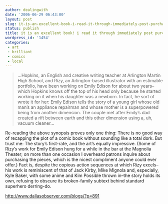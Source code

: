 ```yaml
---
author: dealingwith
date: '2006-06-29 06:43:00'
layout: post
slug: it-is-an-excellent-book-i-read-it-through-immediately-post-purchase-last-night
status: publish
title: it is an excellent book! i read it through immediately post purchase last night!
wordpress_id: '1454'
categories:
 - art
 - brilliant
 - comics
 - local
---
```


> ...Hopkins, an English and creative writing teacher at Arlington Martin High
School, and Rizy, an Arlington-based illustrator with an estimable portfolio,
have been working on Emily Edison for about two years–which Hopkins knows off
the top of his head only because he started working on it when his daughter
was a newborn. In fact, he sort of wrote it for her: Emily Edison tells the
story of a young girl whose old man’s an appliance repairman and whose mother
is a superpowered being from another dimension. The couple met after Emily’s
dad created a rift between earth and this other dimension using a, uh, vacuum
cleaner...

Re-reading the above synopsis proves only one thing: There is no good way of
recapping the plot of a comic book without sounding like a total dork. But
trust me: The story’s first-rate, and the art’s equally impressive. (Some of
Rizy’s work for Emily Edison hung for a while in the bar at the Magnolia
Theater; on more than one occasion I overheard patrons inquire about
purchasing the pieces, which is the nicest compliment anyone could ever
offer.) Fact is, despite the copious action sequences at which Rizy excels–his
work is reminiscent of that of Jack Kirby, Mike Mignola and, especially, Kyle
Baker, with some anime and Kim Possible thrown in–the story holds its own,
refusing to obscure its broken-family subtext behind standard superhero
derring-do.

http://www.dallasobserver.com/blogs/?p=891


